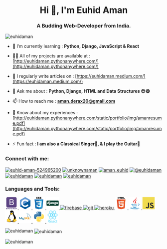 <h1 align="center">Hi 👋, I'm Euhid Aman</h1>
<h3 align="center">A Budding Web-Developer from India.</h3>

<p align="left"> <img src="https://komarev.com/ghpvc/?username=euhidaman&label=Profile%20views&color=0e75b6&style=flat" alt="euhidaman" /> </p>

- 🌱 I’m currently learning : **Python, Django, JavaScript & React**

- 👨‍💻 All of my projects are available at : [http://euhidaman.pythonanywhere.com/](http://euhidaman.pythonanywhere.com/)

- 📝 I regularly write articles on : [https://euhidaman.medium.com/](https://euhidaman.medium.com/)

- 💬 Ask me about : **Python, Django, HTML and Data Structures 😊😄**

- 📫 How to reach me : **aman.derax20@gmail.com**

- 📄 Know about my experiences : [http://euhidaman.pythonanywhere.com/static/portfolio/img/amanresume.pdf](http://euhidaman.pythonanywhere.com/static/portfolio/img/amanresume.pdf)

- ⚡ Fun fact : **I am also a Classical Singer🎵, & I play the Guitar🎸**

<h3 align="left">Connect with me:</h3>
<p align="left">
<a href="https://linkedin.com/in/euhid-aman-524965200" target="blank"><img align="center" src="https://raw.githubusercontent.com/rahuldkjain/github-profile-readme-generator/master/src/images/icons/Social/linked-in-alt.svg" alt="euhid-aman-524965200" height="30" width="40" /></a>
<a href="https://fb.com/unknownaman" target="blank"><img align="center" src="https://raw.githubusercontent.com/rahuldkjain/github-profile-readme-generator/master/src/images/icons/Social/facebook.svg" alt="unknownaman" height="30" width="40" /></a>
<a href="https://instagram.com/aman_euhid" target="blank"><img align="center" src="https://raw.githubusercontent.com/rahuldkjain/github-profile-readme-generator/master/src/images/icons/Social/instagram.svg" alt="aman_euhid" height="30" width="40" /></a>
<a href="https://medium.com/@euhidaman" target="blank"><img align="center" src="https://raw.githubusercontent.com/rahuldkjain/github-profile-readme-generator/master/src/images/icons/Social/medium.svg" alt="@euhidaman" height="30" width="40" /></a>
<a href="https://www.hackerrank.com/euhidaman" target="blank"><img align="center" src="https://raw.githubusercontent.com/rahuldkjain/github-profile-readme-generator/master/src/images/icons/Social/hackerrank.svg" alt="euhidaman" height="30" width="40" /></a>
<a href="https://www.leetcode.com/euhidaman" target="blank"><img align="center" src="https://raw.githubusercontent.com/rahuldkjain/github-profile-readme-generator/master/src/images/icons/Social/leet-code.svg" alt="euhidaman" height="30" width="40" /></a>
<a href="https://auth.geeksforgeeks.org/user/euhidaman" target="blank"><img align="center" src="https://raw.githubusercontent.com/rahuldkjain/github-profile-readme-generator/master/src/images/icons/Social/geeks-for-geeks.svg" alt="euhidaman" height="30" width="40" /></a>
</p>

<h3 align="left">Languages and Tools:</h3>
<p align="left"> <a href="https://getbootstrap.com" target="_blank"> <img src="https://raw.githubusercontent.com/devicons/devicon/master/icons/bootstrap/bootstrap-plain-wordmark.svg" alt="bootstrap" width="40" height="40"/> </a> <a href="https://www.cprogramming.com/" target="_blank"> <img src="https://raw.githubusercontent.com/devicons/devicon/master/icons/c/c-original.svg" alt="c" width="40" height="40"/> </a> <a href="https://www.w3schools.com/css/" target="_blank"> <img src="https://raw.githubusercontent.com/devicons/devicon/master/icons/css3/css3-original-wordmark.svg" alt="css3" width="40" height="40"/> </a> <a href="https://www.djangoproject.com/" target="_blank"> <img src="https://raw.githubusercontent.com/devicons/devicon/master/icons/django/django-original.svg" alt="django" width="40" height="40"/> </a> <a href="https://firebase.google.com/" target="_blank"> <img src="https://www.vectorlogo.zone/logos/firebase/firebase-icon.svg" alt="firebase" width="40" height="40"/> </a> <a href="https://git-scm.com/" target="_blank"> <img src="https://www.vectorlogo.zone/logos/git-scm/git-scm-icon.svg" alt="git" width="40" height="40"/> </a> <a href="https://heroku.com" target="_blank"> <img src="https://www.vectorlogo.zone/logos/heroku/heroku-icon.svg" alt="heroku" width="40" height="40"/> </a> <a href="https://www.w3.org/html/" target="_blank"> <img src="https://raw.githubusercontent.com/devicons/devicon/master/icons/html5/html5-original-wordmark.svg" alt="html5" width="40" height="40"/> </a> <a href="https://www.java.com" target="_blank"> <img src="https://raw.githubusercontent.com/devicons/devicon/master/icons/java/java-original.svg" alt="java" width="40" height="40"/> </a> <a href="https://developer.mozilla.org/en-US/docs/Web/JavaScript" target="_blank"> <img src="https://raw.githubusercontent.com/devicons/devicon/master/icons/javascript/javascript-original.svg" alt="javascript" width="40" height="40"/> </a> <a href="https://www.linux.org/" target="_blank"> <img src="https://raw.githubusercontent.com/devicons/devicon/master/icons/linux/linux-original.svg" alt="linux" width="40" height="40"/> </a> <a href="https://www.mysql.com/" target="_blank"> <img src="https://raw.githubusercontent.com/devicons/devicon/master/icons/mysql/mysql-original-wordmark.svg" alt="mysql" width="40" height="40"/> </a> <a href="https://www.python.org" target="_blank"> <img src="https://raw.githubusercontent.com/devicons/devicon/master/icons/python/python-original.svg" alt="python" width="40" height="40"/> </a> <a href="https://reactjs.org/" target="_blank"> <img src="https://raw.githubusercontent.com/devicons/devicon/master/icons/react/react-original-wordmark.svg" alt="react" width="40" height="40"/> </a> </p>

<p><img align="left" src="https://github-readme-stats.vercel.app/api/top-langs?username=euhidaman&show_icons=true&locale=en&layout=compact" alt="euhidaman" /></p>

<p>&nbsp;<img align="center" src="https://github-readme-stats.vercel.app/api?username=euhidaman&show_icons=true&locale=en" alt="euhidaman" /></p>

<p><img align="center" src="https://github-readme-streak-stats.herokuapp.com/?user=euhidaman&" alt="euhidaman" /></p>
